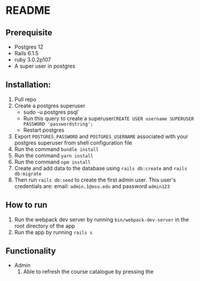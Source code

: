 # README

## Prerequisite
- Postgres 12
- Rails 6.1.5
- ruby 3.0.2p107
- A super user in postgres


## Installation:
1. Pull repo
2. Create a postgres superuser
   * sudo -u postgres psql`
   * Run this query to create a superuser`CREATE USER username SUPERUSER PASSWORD 'passwordstring';`
   * Restart postgres
4. Export `POSTGRES_PASSWORD` and `POSTGRES_USERNAME` associated with your postgres superuser from shell configuration file
5. Run the command `bundle install`
6. Run the command `yarn install`
7. Run the command `npm install`
8. Create and add data to the database using `rails db:create` and `rails db:migrate`
9. Then run `rails db:seed` to create the first admin user. This user's credentials are: email: `admin.1@osu.edu` and password `admin123`

## How to run
1. Run the webpack dev server by running `bin/webpack-dev-server` in the root directory of the app
2. Run the app by running `rails s`

## Functionality
- Admin
  1. Able to refresh the course catalogue by pressing the 
